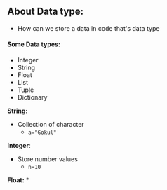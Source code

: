 ## About Data type:

* How can we store a data in code that's data type

#### Some Data types:

* Integer
* String
* Float
* List
* Tuple
* Dictionary

**String:**
* Collection of character
	* `a="Gokul"`

**Integer**:
*  Store number values
	* `n=10`

**Float:**
* 